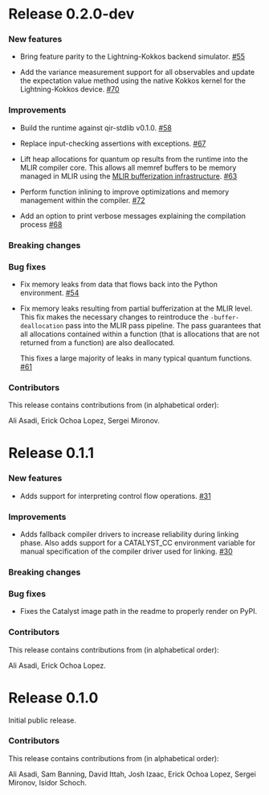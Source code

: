 # Release 0.2.0-dev

<h3>New features</h3>

* Bring feature parity to the Lightning-Kokkos backend simulator.
  [#55](https://github.com/PennyLaneAI/catalyst/pull/55)

* Add the variance measurement support for all observables and update the expectation
  value method using the native Kokkos kernel for the Lightning-Kokkos device.
  [#70](https://github.com/PennyLaneAI/catalyst/pull/70)

<h3>Improvements</h3>

* Build the runtime against qir-stdlib v0.1.0.
  [#58](https://github.com/PennyLaneAI/catalyst/pull/58)

* Replace input-checking assertions with exceptions.
  [#67](https://github.com/PennyLaneAI/catalyst/pull/67)

* Lift heap allocations for quantum op results from the runtime into the MLIR compiler core. This
  allows all memref buffers to be memory managed in MLIR using the
  [MLIR bufferization infrastructure](https://mlir.llvm.org/docs/Bufferization/).
  [#63](https://github.com/PennyLaneAI/catalyst/pull/63)

* Perform function inlining to improve optimizations and memory management within the compiler.
  [#72](https://github.com/PennyLaneAI/catalyst/pull/72)

* Add an option to print verbose messages explaining the compilation process
  [#68](https://github.com/PennyLaneAI/catalyst/pull/68)

<h3>Breaking changes</h3>

<h3>Bug fixes</h3>

* Fix memory leaks from data that flows back into the Python environment.
  [#54](https://github.com/PennyLaneAI/catalyst/pull/54)

* Fix memory leaks resulting from partial bufferization at the MLIR level. This fix makes the
  necessary changes to reintroduce the ``-buffer-deallocation`` pass into the MLIR pass pipeline.
  The pass guarantees that all allocations contained within a function (that is allocations that are
  not returned from a function) are also deallocated.

  This fixes a large majority of leaks in many typical quantum functions.
  [#61](https://github.com/PennyLaneAI/catalyst/pull/61)

<h3>Contributors</h3>

This release contains contributions from (in alphabetical order):

Ali Asadi,
Erick Ochoa Lopez,
Sergei Mironov.

# Release 0.1.1

<h3>New features</h3>

* Adds support for interpreting control flow operations.
  [#31](https://github.com/PennyLaneAI/catalyst/pull/31)

<h3>Improvements</h3>

* Adds fallback compiler drivers to increase reliability during linking phase. Also adds support for a
  CATALYST_CC environment variable for manual specification of the compiler driver used for linking.
  [#30](https://github.com/PennyLaneAI/catalyst/pull/30)

<h3>Breaking changes</h3>

<h3>Bug fixes</h3>

* Fixes the Catalyst image path in the readme to properly render on PyPI.

<h3>Contributors</h3>

This release contains contributions from (in alphabetical order):

Ali Asadi,
Erick Ochoa Lopez.

# Release 0.1.0

Initial public release.

<h3>Contributors</h3>

This release contains contributions from (in alphabetical order):

Ali Asadi,
Sam Banning,
David Ittah,
Josh Izaac,
Erick Ochoa Lopez,
Sergei Mironov,
Isidor Schoch.
